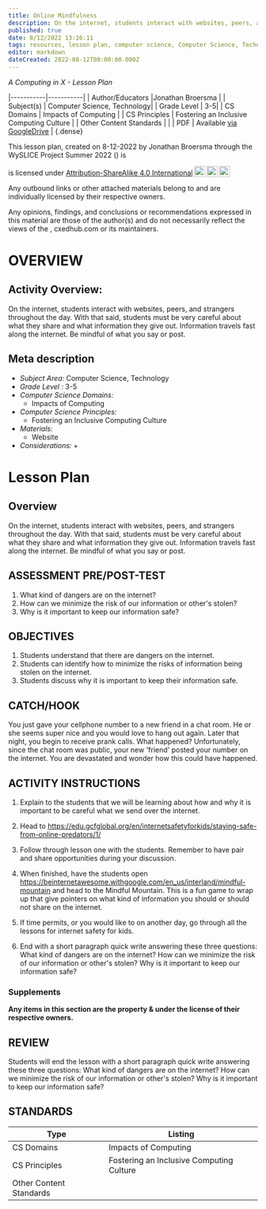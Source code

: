 ```yaml
---
title: Online Mindfulness
description: On the internet, students interact with websites, peers, and strangers throughout the day. With that said, students must be very careful about what they share and what information they give out. Information travels fast along the internet. Be mindful of what you say or post.
published: true
date: 8/12/2022 13:16:11
tags: resources, lesson plan, computer science, Computer Science, Technology 
editor: markdown
dateCreated: 2022-08-12T00:00:00.000Z
---
```

*A Computing in X - Lesson Plan*

|-----------|-----------|
| Author/Educators |Jonathan Broersma |
| Subject(s) | Computer Science, Technology|
| Grade Level | 3-5|
| CS Domains | Impacts of Computing |
| CS Principles | Fostering an Inclusive Computing Culture |
| Other Content Standards |  | 
| PDF | Available [via GoogleDrive]() |
{.dense}






This lesson plan, created on 8-12-2022 by Jonathan Broersma through the  WySLICE Project Summer 2022 () is  <p xmlns:cc="http://creativecommons.org/ns#" >  is licensed under <a href="http://creativecommons.org/licenses/by-sa/4.0/?ref=chooser-v1" target="_blank" rel="license noopener noreferrer" style="display:inline-block;">Attribution-ShareAlike 4.0 International<img style="height:22px!important;margin-left:3px;vertical-align:text-bottom;" src="https://mirrors.creativecommons.org/presskit/icons/cc.svg?ref=chooser-v1"><img style="height:22px!important;margin-left:3px;vertical-align:text-bottom;" src="https://mirrors.creativecommons.org/presskit/icons/by.svg?ref=chooser-v1"><img style="height:22px!important;margin-left:3px;vertical-align:text-bottom;" src="https://mirrors.creativecommons.org/presskit/icons/sa.svg?ref=chooser-v1"></a></p>


Any outbound links or other attached materials belong to and are individually licensed by their respective owners. 


Any opinions, findings, and conclusions or recommendations expressed in this material are those of the author(s) and do not necessarily reflect the views of the , cxedhub.com or its maintainers.


# OVERVIEW
## Activity Overview:  
On the internet, students interact with websites, peers, and strangers throughout the day. With that said, students must be very careful about what they share and what information they give out. Information travels fast along the internet. Be mindful of what you say or post.
## Meta description
+ *Subject Area:* Computer Science, Technology 
+ *Grade Level :* 3-5 
+ *Computer Science Domains:*
   + Impacts of Computing
+ *Computer Science Principles:*
   + Fostering an Inclusive Computing Culture
+ *Materials:* 
   + Website
+ *Considerations:*
   + 


# Lesson Plan
## Overview
On the internet, students interact with websites, peers, and strangers throughout the day. With that said, students must be very careful about what they share and what information they give out. Information travels fast along the internet. Be mindful of what you say or post.
## ASSESSMENT PRE/POST-TEST
1. What kind of dangers are on the internet?
2. How can we minimize the risk of our information or other's stolen?
3. Why is it important to keep our information safe?
## OBJECTIVES
1. Students understand that there are dangers on the internet. 
2. Students can identify how to minimize the risks of information being stolen on the internet.
3. Students discuss why it is important to keep their information safe.


## CATCH/HOOK
You just gave your cellphone number to a new friend in a chat room. He or she seems super nice and you would love to hang out again. Later that night, you begin to receive prank calls. What happened? Unfortunately, since the chat room was public, your new 'friend' posted your number on the internet. You are devastated and wonder how this could have happened.


## ACTIVITY INSTRUCTIONS
1. Explain to the students that we will be learning about how and why it is important to be careful what we send over the internet. 


2. Head to https://edu.gcfglobal.org/en/internetsafetyforkids/staying-safe-from-online-predators/1/


3. Follow through lesson one with the students. Remember to have pair and share opportunities during your discussion. 


4. When finished, have the students open https://beinternetawesome.withgoogle.com/en_us/interland/mindful-mountain and head to the Mindful Mountain. This is a fun game to wrap up that give pointers on what kind of information you should or should not share on the internet. 


5. If time permits, or you would like to on another day, go through all the lessons for internet safety for kids. 


6. End with a short paragraph quick write answering these three questions: What kind of dangers are on the internet? How can we minimize the risk of our information or other's stolen? Why is it important to keep our information safe?


### Supplements
**Any items in this section are the property & under the license of their respective owners.**






## REVIEW
Students will end the lesson with a short paragraph quick write answering these three questions: What kind of dangers are on the internet? How can we minimize the risk of our information or other's stolen? Why is it important to keep our information safe?
## STANDARDS        
| Type | Listing | 
|-----------|-----------|
| CS Domains  | Impacts of Computing|
| CS Principles   | Fostering an Inclusive Computing Culture|
| Other Content Standards |   |